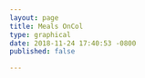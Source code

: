 ```yaml
---
layout: page
title: Meals OnCol
type: graphical
date: 2018-11-24 17:40:53 -0800
published: false

---
```

